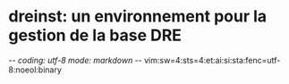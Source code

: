 # dreinst: un environnement pour la gestion de la base DRE

-*- coding: utf-8 mode: markdown -*- vim:sw=4:sts=4:et:ai:si:sta:fenc=utf-8:noeol:binary